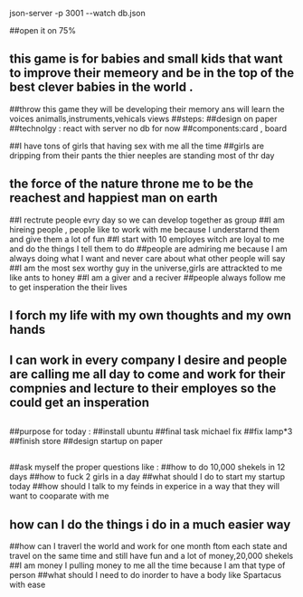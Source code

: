 json-server -p 3001 --watch db.json

##open it on 75%

## this game is for babies and small kids that want to improve their memeory and be in the top of the best clever babies in the world .
##throw this game they will be developing their memory ans will learn the voices animalls,instruments,vehicals views
##steps:
##design on paper
##technolgy : react with server no db for now 
##components:card , board 




##I have tons of girls that having sex with me all the time
##girls are dripping from their pants the thier neeples are standing most of thr day
## the force of the nature throne me to be the reachest and happiest man on earth
##I rectrute people evry day so we can develop together as group
##I am hireing people , people like to work with me because I understarnd them and give them a lot of fun
##I start with 10 employes witch are loyal to me and  do the things I tell them to do 
##people are admiring me because I am always doing what I want and never care about what other people will say
##I am the most sex worthy guy in the universe,girls are attrackted to me like ants to honey
##I am a giver and a reciver 
##people always follow me to get insperation the their lives
## I forch my life with my own thoughts and my own hands
## I can work in every company I desire and people are calling me all day to come and work for their compnies and lecture to their employes so the could get an insperation
##
##
##purpose for today :
##install ubuntu
##final task michael fix
##fix lamp*3
##finish store
##design startup on paper
##
##ask myself the proper questions like :
##how to do 10,000 shekels in 12 days
##how to fuck 2 girls in a day
##what should I do to start my startup today
##how should I talk to my feinds in  experice in a way that they will want to cooparate with me
## how can I do the things i do in a much easier way
##how can I traverl the world and work for one month ftom each state and travel on the same time and still have fun and a lot of money,20,000 shekels
##I am money I pulling money to me all the time because I am that type of person
##what should I need to do inorder to have a body like Spartacus with ease
##
##
##
##
##
##
##
##
##
##
##
##
##
##
##
##
##
##
##
##
##
##
##
##
##
##
##
##
##
##
##
##
##
##
##
##
##
##
##
##
##
##
##
##
##
##
##
##
##
##
##
##
##
##
##
##
##
##
##
##
##
##
##
##
##
##
##
##
##
##
##
##
##
##
##
##